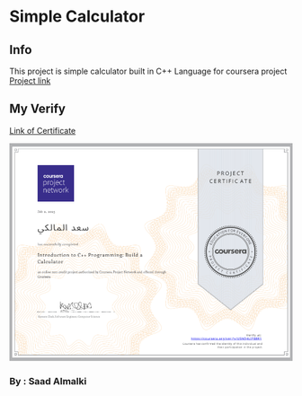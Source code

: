 # Simple Calculator

## Info
This project is simple calculator built in C++ Language for coursera project [Project link](https://www.coursera.org/projects/introduction-to-cpp-programming-build-a-calculator)

## My Verify
[Link of Certificate](https://www.coursera.org/account/accomplishments/verify/USNQ4LIP88R1)

![Certificate](cert.png)

### By : Saad Almalki



